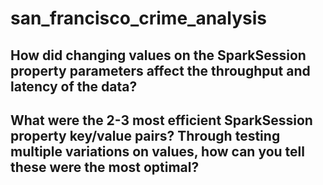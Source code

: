 # san_francisco_crime_analysis

## How did changing values on the SparkSession property parameters affect the throughput and latency of the data?


## What were the 2-3 most efficient SparkSession property key/value pairs? Through testing multiple variations on values, how can you tell these were the most optimal?
